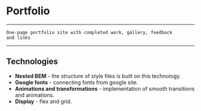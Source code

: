 # Portfolio
___

```
One-page portfolio site with completed work, gallery, feedback
and links
```
___

## Technologies

+ **Nested BEM** - the structure of style files is built on this technology.
+ **Google fonts** - connecting fonts from google site.
+ **Animations and transformations** - implementation of smooth transitions and animations.
+ **Display** - flex and grid.